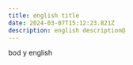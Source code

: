 ```yaml
---
title: english title
date: 2024-03-07T15:12:23.821Z
description: english description@
---
```

bod y english
